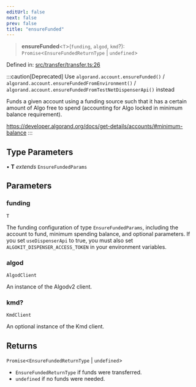 ```yaml
---
editUrl: false
next: false
prev: false
title: "ensureFunded"
---
```


> **ensureFunded**\<`T`\>(`funding`, `algod`, `kmd`?): `Promise`\<`EnsureFundedReturnType` \| `undefined`\>

Defined in: [src/transfer/transfer.ts:26](https://github.com/algorandfoundation/algokit-utils-ts/blob/e57e96ab17213653e656688e8d7251c0107554cf/src/transfer/transfer.ts#L26)

:::caution[Deprecated]
Use `algorand.account.ensureFunded()` / `algorand.account.ensureFundedFromEnvironment()`
/ `algorand.account.ensureFundedFromTestNetDispenserApi()` instead

Funds a given account using a funding source such that it has a certain amount of Algo free to spend (accounting for Algo locked in minimum balance requirement).

https://developer.algorand.org/docs/get-details/accounts/#minimum-balance
:::

## Type Parameters

• **T** *extends* `EnsureFundedParams`

## Parameters

### funding

`T`

The funding configuration of type `EnsureFundedParams`, including the account to fund, minimum spending balance, and optional parameters. If you set `useDispenserApi` to true, you must also set `ALGOKIT_DISPENSER_ACCESS_TOKEN` in your environment variables.

### algod

`AlgodClient`

An instance of the Algodv2 client.

### kmd?

`KmdClient`

An optional instance of the Kmd client.

## Returns

`Promise`\<`EnsureFundedReturnType` \| `undefined`\>

- `EnsureFundedReturnType` if funds were transferred.
- `undefined` if no funds were needed.
